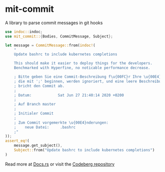 # mit-commit

A library to parse commit messages in git hooks

``` rust
use indoc::indoc;
use mit_commit::{Bodies, CommitMessage, Subject};

let message = CommitMessage::from(indoc!(
    "
    Update bashrc to include kubernetes completions

    This should make it easier to deploy things for the developers.
    Benchmarked with Hyperfine, no noticable performance decrease.

    ; Bitte geben Sie eine Commit-Beschreibung f\u{00FC}r Ihre \u{00E4}nderungen ein. Zeilen,
    ; die mit ';' beginnen, werden ignoriert, und eine leere Beschreibung
    ; bricht den Commit ab.
    ;
    ; Datum:            Sat Jun 27 21:40:14 2020 +0200
    ;
    ; Auf Branch master
    ;
    ; Initialer Commit
    ;
    ; Zum Commit vorgemerkte \u{00E4}nderungen:
    ;    neue Datei:     .bashrc
    ;"
));
assert_eq!(
    message.get_subject(),
    Subject::from("Update bashrc to include kubernetes completions")
)
```

Read more at [Docs.rs](https://docs.rs/mit-commit/) or visit the [Codeberg repository](https://codeberg.org/PurpleBooth/mit-commit)
